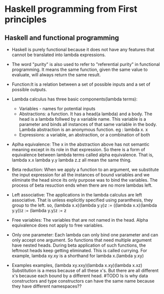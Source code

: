 # Haskell programming from First principles

## Haskell and functional programming

* Haskell is purely functional because it does not have any features
  that cannot be translated into lambda expressions.
* The word "purity" is also used to refer to "referential purity" in
  functional programming. It means the same function, given the same
value to evaluate, will always return the same result.
* Function:It is a relation between a set of possible inputs and a set of
  possible outputs.

* Lambda calculus has three basic components(lambda terms):
    - Variables - names for potential inputs
    - Abstractions: a function. It has a head(a lambda) and a body. The
      head is a lambda follwed by a variable name. This variable is a
parameter and binds all instances of that same variable in the body.
Lambda abstraction is an anonymous function. eg : lambda x. x
    - Expressions: a variable, an abstraction, or a combination of both

* Aplha equivalence: The x in the abstraction above has not semantic
  meaning except in its role in that expression. So there is a form of
equivalence between lambda terms called alpha equivalence. That is,
    lambda x.x
    lambda y.y
    lambda z.z
                all mean the same thing.

* Beta reduction: When we apply a function to an argument, we substitute
  the input expression for all the instances of bound variables and we
eliminate the head since its only purpose was to bind the variables. The
process of beta resuction ends when there are no more lambdas left.

* Left associative: The applications in the lambda calculus are left
  associative. That is unless explicitly specified using paranthesis,
they group to the left. so,
        (lambda x.x)(lambda y.y)z
    := ((lambda x.x)(lambda y.y))z
    := (lambda y.y)z
    := z

* Free variables: The variables that are not named in the head. Alpha
  equivalence does not apply to free variables.

* Only one parameter: Each lambda can only bind one parameter and can
  only accept one argument. So functions that need multiple argument
have nested heads. During beta application of such functions, the
leftmost heads keep getting eliminated. This is called currying. For
example, lambda xy.xy is a shorthand for lambda x.(lambda y.xy)

* Examples examples, (lambda xy.xxy)(lambda x.xy)(lambda x.xz)
    Substitution is a mess because of all these x's. But there are all
different x's because each bound by a different head.
    #TODO Is is why data constructors and type constructors can have the
same name because they have different namespaces??

